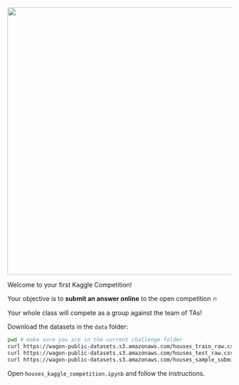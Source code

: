 <img src='https://wagon-public-datasets.s3.amazonaws.com/data-science-images/ML/kaggle-batch-challenge.png' width=600>

Welcome to your first Kaggle Competition!

Your objective is to **submit an answer online** to the open competition 🔥

Your whole class will compete as a group against the team of TAs!

Download the datasets in the `data` folder:

```bash
pwd # make sure you are in the current challenge folder
curl https://wagon-public-datasets.s3.amazonaws.com/houses_train_raw.csv > data/train.csv
curl https://wagon-public-datasets.s3.amazonaws.com/houses_test_raw.csv > data/test.csv
curl https://wagon-public-datasets.s3.amazonaws.com/houses_sample_submission.csv > data/sample_submission.csv
```

Open `houses_kaggle_competition.ipynb` and follow the instructions.
